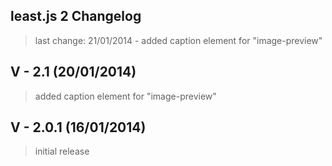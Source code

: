 ## least.js 2 Changelog
> last change: 21/01/2014 - added caption element for "image-preview"

## V - 2.1 (20/01/2014)
> added caption element for "image-preview"

## V - 2.0.1 (16/01/2014)
> initial release
